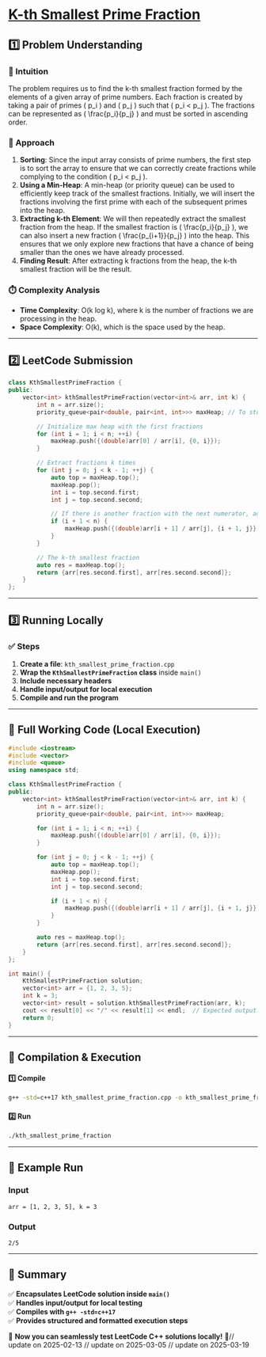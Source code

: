 # **[K-th Smallest Prime Fraction](https://leetcode.com/problems/k-th-smallest-prime-fraction/description/)**  

## **1️⃣ Problem Understanding**  
### **📌 Intuition**  
The problem requires us to find the k-th smallest fraction formed by the elements of a given array of prime numbers. Each fraction is created by taking a pair of primes \( p_i \) and \( p_j \) such that \( p_i < p_j \). The fractions can be represented as \( \frac{p_i}{p_j} \) and must be sorted in ascending order.

### **🚀 Approach**  
1. **Sorting**: Since the input array consists of prime numbers, the first step is to sort the array to ensure that we can correctly create fractions while complying to the condition \( p_i < p_j \).
2. **Using a Min-Heap**: A min-heap (or priority queue) can be used to efficiently keep track of the smallest fractions. Initially, we will insert the fractions involving the first prime with each of the subsequent primes into the heap.
3. **Extracting k-th Element**: We will then repeatedly extract the smallest fraction from the heap. If the smallest fraction is \( \frac{p_i}{p_j} \), we can also insert a new fraction \( \frac{p_{i+1}}{p_j} \) into the heap. This ensures that we only explore new fractions that have a chance of being smaller than the ones we have already processed.
4. **Finding Result**: After extracting k fractions from the heap, the k-th smallest fraction will be the result.

### **⏱️ Complexity Analysis**  
- **Time Complexity**: O(k log k), where k is the number of fractions we are processing in the heap.
- **Space Complexity**: O(k), which is the space used by the heap.

---  

## **2️⃣ LeetCode Submission**  
```cpp
class KthSmallestPrimeFraction {
public:
    vector<int> kthSmallestPrimeFraction(vector<int>& arr, int k) {
        int n = arr.size();
        priority_queue<pair<double, pair<int, int>>> maxHeap; // To store fractions

        // Initialize max heap with the first fractions
        for (int i = 1; i < n; ++i) {
            maxHeap.push({(double)arr[0] / arr[i], {0, i}});
        }

        // Extract fractions k times
        for (int j = 0; j < k - 1; ++j) {
            auto top = maxHeap.top();
            maxHeap.pop();
            int i = top.second.first;
            int j = top.second.second;

            // If there is another fraction with the next numerator, add it to the heap
            if (i + 1 < n) {
                maxHeap.push({(double)arr[i + 1] / arr[j], {i + 1, j}});
            }
        }

        // The k-th smallest fraction
        auto res = maxHeap.top();
        return {arr[res.second.first], arr[res.second.second]};
    }
};  
```  

---  

## **3️⃣ Running Locally**  
### **✅ Steps**  
1. **Create a file**: `kth_smallest_prime_fraction.cpp`  
2. **Wrap the `KthSmallestPrimeFraction` class** inside `main()`  
3. **Include necessary headers**  
4. **Handle input/output for local execution**  
5. **Compile and run the program**  

---  

## **📝 Full Working Code (Local Execution)**  
```cpp
#include <iostream>
#include <vector>
#include <queue>
using namespace std;

class KthSmallestPrimeFraction {
public:
    vector<int> kthSmallestPrimeFraction(vector<int>& arr, int k) {
        int n = arr.size();
        priority_queue<pair<double, pair<int, int>>> maxHeap;

        for (int i = 1; i < n; ++i) {
            maxHeap.push({(double)arr[0] / arr[i], {0, i}});
        }

        for (int j = 0; j < k - 1; ++j) {
            auto top = maxHeap.top();
            maxHeap.pop();
            int i = top.second.first;
            int j = top.second.second;

            if (i + 1 < n) {
                maxHeap.push({(double)arr[i + 1] / arr[j], {i + 1, j}});
            }
        }

        auto res = maxHeap.top();
        return {arr[res.second.first], arr[res.second.second]};
    }
};

int main() {
    KthSmallestPrimeFraction solution;
    vector<int> arr = {1, 2, 3, 5};
    int k = 3;
    vector<int> result = solution.kthSmallestPrimeFraction(arr, k);
    cout << result[0] << "/" << result[1] << endl;  // Expected output: 2/5
    return 0;
}  
```  

---  

## **🔧 Compilation & Execution**  
#### **1️⃣ Compile**  
```bash
g++ -std=c++17 kth_smallest_prime_fraction.cpp -o kth_smallest_prime_fraction
```  

#### **2️⃣ Run**  
```bash
./kth_smallest_prime_fraction
```  

---  

## **🎯 Example Run**  
### **Input**  
```
arr = [1, 2, 3, 5], k = 3
```  
### **Output**  
```
2/5
```  

---  

## **📌 Summary**  
✅ **Encapsulates LeetCode solution inside `main()`**  
✅ **Handles input/output for local testing**  
✅ **Compiles with `g++ -std=c++17`**  
✅ **Provides structured and formatted execution steps**  

🚀 **Now you can seamlessly test LeetCode C++ solutions locally!** 🚀// update on 2025-02-13
// update on 2025-03-05
// update on 2025-03-19
